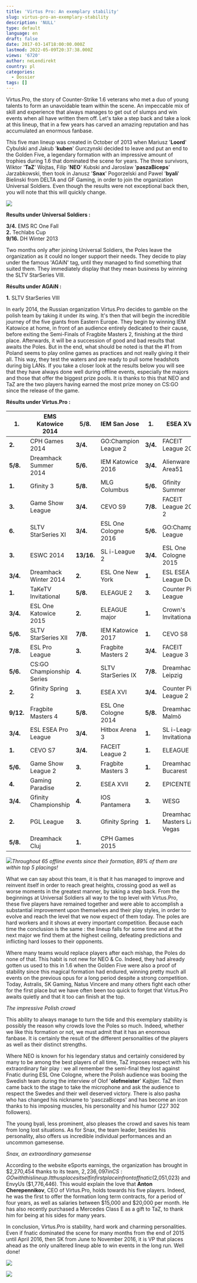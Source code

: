 ```yaml
---
title: 'Virtus Pro: An exemplary stability'
slug: virtus-pro-an-exemplary-stability
description: 'NULL'
type: default
language: en
draft: false
date: 2017-03-14T18:00:00.000Z
lastmod: 2022-05-09T20:37:38.000Z
views: '6720'
author: neLendirekt
country: pl
categories:
  - Dossier
tags: []
---
```

Virtus.Pro, the story of Counter-Strike 1.6 veterans who met a duo of young talents to form an unavoidable team within the scene. An impeccable mix of skill and experience that always manages to get out of slumps and win events when all have written them off. Let's take a step back and take a look at this lineup, that in a few years has carved an amazing reputation and has accumulated an enormous fanbase.

This five man lineup was created in October of 2013 when Mariusz '**Loord**' Cybulski and Jakub '**kuben**' Gurczynski decided to leave and put an end to the Golden Five, a legendary formation with an impressive amount of trophies during 1.6 that dominated the scene for years. The three survivors, Wiktor '**TaZ**' Wojtas, Filip '**NEO**' Kubski and Jaroslaw '**paszaBiceps**' Jarzabkowski, then took in Janusz '**Snax**' Pogorzelski and Pawel '**byali**' Bielinski from DELTA and GF Gaming, in order to join the organization Universal Soldiers. Even though the results were not exceptional back then, you will note that this will quickly change.

![](/storage/images/58c82aec7cf10_13148857454-350b2f27fe-bjpg.jpg)

**Results under Universal Soldiers :**

**3/4.** EMS RC One Fall  
**2.** Techlabs Cup  
**9/16.** DH Winter 2013

Two months only after joining Universal Soldiers, the Poles leave the organization as it could no longer support their needs. They decide to play under the famous 'AGAiN' tag, until they managed to find something that suited them. They immediately display that they mean business by winning the SLTV StarSeries VIII.

**Résults under AGAiN :**

**1.** SLTV StarSeries VIII

In early 2014, the Russian organization Virtus.Pro decides to gamble on the polish team by taking it under its wing. It's then that will begin the incredible journey of the five giants from Eastern Europe. They begin by winning IEM Katowice at home, in front of an audience entirely dedicated to their cause, before exiting the Semi-Finals of Fragbite Masters 2, finishing at the third place. Afterwards, it will be a succession of good and bad results that awaits the Poles. But in the end, what should be noted is that the #1 from Poland seems to play online games as practices and not really giving it their all. This way, they test the waters and are ready to pull some headshots during big LANs. If you take a closer look at the results below you will see that they have always done well during offline events, especially the majors and those that offer the biggest prize pools. It is thanks to this that NEO and TaZ are the two players having earned the most prize money on CS:GO since the release of the game.

**Résults under Virtus.Pro :**

| **1.**    | EMS Katowice 2014         | **5/8.**   | IEM San Jose         | **1.**   | ESEA XVIII                  |
| --------- | ------------------------- | ---------- | -------------------- | -------- | --------------------------- |
| **2.**    | CPH Games 2014            | **3/4.**   | GO:Champion League 2 | **3/4.** | FACEIT League 2015          |
| **5/8.**  | Dreamhack Summer 2014     | **5/6.**   | IEM Katowice 2016    | **3/4.** | Alienware Area51            |
| **1.**    | Gfinity 3                 | **5/8.**   | MLG Columbus         | **5/6.** | Gfinity Summer              |
| **3.**    | Game Show League          | **3/4.**   | CEVO S9              | **7/8.** | FACEIT League 2015 2        |
| **6.**    | SLTV StarSeries XI        | **3/4.**   | ESL One Cologne 2016 | **5/6.** | GO:Champion League          |
| **3.**    | ESWC 2014                 | **13/16.** | SL i-League 2        | **3/4.** | ESL One Cologne 2015        |
| **3/4.**  | Dreamhack Winter 2014     | **2.**     | ESL One New York     | **1.**   | ESL ESEA Pro League Dubaï   |
| **1.**    | TaKeTV Invitational       | **5/8.**   | ELEAGUE 2            | **3.**   | Counter Pit League          |
| **3/4.**  | ESL One Katowice 2015     | **2.**     | ELEAGUE major        | **1.**   | Crown's Invitational        |
| **5/6.**  | SLTV StarSeries XII       | **7/8.**   | IEM Katowice 2017    | **1.**   | CEVO S8                     |
| **7/8.**  | ESL Pro League            | **3.**     | Fragbite Masters 2   | **3/4.** | FACEIT League 3             |
| **5/6.**  | CS:GO Championship Series | **4.**     | SLTV StarSeries IX   | **7/8.** | Dreamhack Leipzig           |
| **2.**    | Gfinity Spring 2          | **3.**     | ESEA XVI             | **3/4.** | Counter Pit League 2        |
| **9/12.** | Fragbite Masters 4        | **5/8.**   | ESL One Cologne 2014 | **5/8.** | Dreamhack Malmö             |
| **3/4.**  | ESL ESEA Pro League       | **3/4.**   | Hitbox Arena 3       | **1.**   | SL i-League Invitational    |
| **1.**    | CEVO S7                   | **3/4.**   | FACEIT League 2      | **1.**   | ELEAGUE                     |
| **5/6.**  | Game Show League 2        | **3.**     | Fragbite Masters 3   | **1.**   | Dreamhack Bucarest          |
| **4.**    | Gaming Paradise           | **2.**     | ESEA XVII            | **2.**   | EPICENTER                   |
| **3/4.**  | Gfinity Championship      | **4.**     | IOS Pantamera        | **3.**   | WESG                        |
| **2.**    | PGL League                | **3.**     | Gfinity Spring       | **1.**   | Dreamhack Masters Las Vegas |
| **5/8.**  | Dreamhack Cluj            | **1.**     | CPH Games 2015       |          |                             |

![](/storage/images/58be8dd8abcf9_tableaupng.png)_Throughout 65 offline events since their formation, 89% of them are within top 5 placings!_

What we can say about this team, it is that it has managed to improve and reinvent itself in order to reach great heights, crossing good as well as worse moments in the greatest manner, by taking a step back. From the beginnings at Universal Soldiers all way to the top level with Virtus.Pro, these five players have remained together and were able to accomplish a substantial improvement upon themselves and their play styles, in order to evolve and reach the level that we now expect of them today. The poles are hard workers and it shows at every important competition. Because each time the conclusion is the same : the lineup falls for some time and at the next major we find them at the highest ceiling, defeating predictions and inflicting hard losses to their opponents.

Where many teams would replace players after each mishap, the Poles do none of that. This habit is not new for NEO & Co. Indeed, they had already gotten us used to this in 1.6 when the Golden Five were also a proof of stability since this magical formation had endured, winning pretty much all events on the previous opus for a long period despite a strong competition. Today, Astralis, SK Gaming, Natus Vincere and many others fight each other for the first place but we have often been too quick to forget that Virtus.Pro awaits quietly and that it too can finish at the top. 

  
_The impressive Polish crowd_

This ability to always manage to turn the tide and this exemplary stability is possibly the reason why crowds love the Poles so much. Indeed, whether we like this formation or not, we must admit that it has an enormous fanbase. It is certainly the result of the different personalities of the players as well as their distinct strengths.

Where NEO is known for his legendary status and certainly considered by many to be among the best players of all time, TaZ imposes respect with his extraordinary fair play : we all remember the semi-final they lost against Fnatic during ESL One Cologne, where the Polish audience was booing the Swedish team during the interview of Olof '**olofmeister**' Kajbjer. TaZ then came back to the stage to take the microphone and ask the audience to respect the Swedes and their well deserved victory. There is also pasha who has changed his nickname to 'pasczaBiceps' and has become an icon thanks to his imposing muscles, his personality and his humor (227 302 followers).

The young byali, less prominent, also pleases the crowd and saves his team from long lost situations. As for Snax, the team leader, besides his personality, also offers us incredible individual performances and an uncommon gamesense.

  
_Snax, an extraordinary gamesense_

According to the website eSports earnings, the organization has brought in $2,270,454 thanks to its team, $2,236,097 in CS:GO with this lineup. It thus places itself in first place in front of fnatic ($2,051,023) and EnvyUs ($1,776,446). This would explain the love that **Anton Cherepennikov**, CEO of Virtus.Pro, holds towards his five players. Indeed, he was the first to offer the formation long term contracts, for a period of four years, as well as salaries between $15,000 and $20,000 per month. He has also recently purchased a Mercedes Class E as a gift to TaZ, to thank him for being at his sides for many years.

In conclusion, Virtus.Pro is stability, hard work and charming personalities. Even if fnatic dominated the scene for many months from the end of 2015 until April 2016, then SK from June to November 2016, it is VP that places ahead as the only unaltered lineup able to win events in the long run. Well done!

![](https://media.tenor.co/images/f7e65f41d79719f002ec34267ae97343/tenor.gif)

![](/storage/images/581289c2e0948_fswhite.png)
